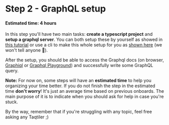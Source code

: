 # Step 2 - GraphQL setup
#### Estimated time: 4 hours

In this step you'll have two main tasks: **create a typescript project** and **setup a graphql server**. You can both setup these by yourself as showed in [this tutorial](https://www.howtographql.com/graphql-js/1-getting-started/) or use a cli to make this whole setup for you as [shown here](https://github.com/graphql-boilerplates/typescript-graphql-server/tree/master/basic) (we won't tell anyone 🤫).

After the setup, you should be able to access the Graphql docs (on browser, [Graphiql](https://github.com/graphql/graphiql) or [Graphql Playground](https://github.com/prisma/graphql-playground)) and successfully write some GraphQL query.

**Note:** For now on, some steps will have an **estimated time** to help you organizing your time better. 
If you do not finish the step in the estimated time **don't worry**! It's just an average time based on previous onboards. The main purpose of it is to indicate when you should ask for help in case you're stuck.

By the way, remember that if you're struggling with any topic, feel free asking any Taqtiler ;)
